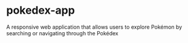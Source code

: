 # pokedex-app
A responsive web application that allows users to explore Pokémon by searching or navigating through the Pokédex
